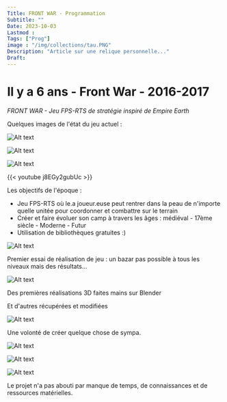 ```yaml
---
Title: FRONT WAR - Programmation
Subtitle: ""
Date: 2023-10-03
Lastmod : 
Tags: ["Prog"]
image : "/img/collections/tau.PNG"
Description: "Article sur une relique personnelle..."
Draft: 
---
```


# Il y a 6 ans - Front War - 2016-2017

*FRONT WAR - Jeu FPS-RTS de stratégie inspiré de Empire Earth*

Quelques images de l'état du jeu actuel : 

![Alt text](/img/collections/iso_view_3.png "")

![Alt text](/img/collections/iso_view_2.png "")

![Alt text](/img/collections/iso_view.png "")

{{< youtube j8EGy2gubUc >}}

Les objectifs de l'époque : 

- Jeu FPS-RTS où le.a joueur.euse peut rentrer dans la peau de n'importe quelle unitée pour coordonner et combattre sur le terrain
- Créer et faire évoluer son camp à travers les âges : médiéval - 17ème siècle - Moderne - Futur
- Utilisation de bibliothèques gratuites :)

![Alt text](/img/collections/aaah.png "")

Premier essai de réalisation de jeu : un bazar pas possible à tous les niveaux mais des résultats...

![Alt text](/img/collections/wall_tau.PNG "") 

Des premières réalisations 3D faites mains sur Blender

Et d'autres récupérées et modifiées 

![Alt text](/img/collections/tau_2.PNG "") 

Une volonté de créer quelque chose de sympa. 

![Alt text](/img/collections/Doc_2.PNG "")

![Alt text](/img/collections/Doc.PNG "")

![Alt text](/img/collections/batiment_doc.PNG "")


Le projet n'a pas abouti par manque de temps, de connaissances et de ressources matérielles. 




